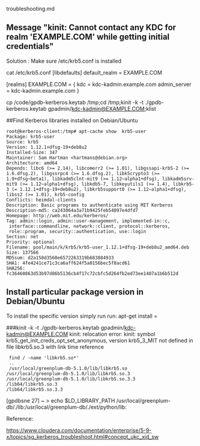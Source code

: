 troubleshooting.md

## Message "kinit: Cannot contact any KDC for realm 'EXAMPLE.COM' while getting initial credentials"

Solution : Make sure /etc/krb5.conf is installed

cat /etc/krb5.conf
[libdefaults]
	default_realm = EXAMPLE.COM

[realms]
	EXAMPLE.COM = {
		kdc = kdc-kadmin.example.com
		admin_server = kdc-kadmin.example.com
	}


cp /code/gpdb-kerberos.keytab  /tmp;cd /tmp;kinit -k -t ./gpdb-kerberos.keytab gpadmin/kdc-kadmin@EXAMPLE.COM;klist



##Find Kerberos libraries installed on Debian/Ubuntu
```
root@kerberos-client:/tmp# apt-cache show  krb5-user
Package: krb5-user
Source: krb5
Version: 1.12.1+dfsg-19+deb8u2
Installed-Size: 347
Maintainer: Sam Hartman <hartmans@debian.org>
Architecture: amd64
Depends: libc6 (>= 2.14), libcomerr2 (>= 1.01), libgssapi-krb5-2 (>= 1.6.dfsg.2), libgssrpc4 (>= 1.6.dfsg.2), libk5crypto3 (>= 1.9+dfsg~beta1), libkadm5clnt-mit9 (>= 1.12~alpha1+dfsg), libkadm5srv-mit9 (>= 1.12~alpha1+dfsg), libkdb5-7, libkeyutils1 (>= 1.4), libkrb5-3 (= 1.12.1+dfsg-19+deb8u2), libkrb5support0 (>= 1.12~alpha1+dfsg), libss2 (>= 1.01), krb5-config
Conflicts: heimdal-clients
Description: Basic programs to authenticate using MIT Kerberos
Description-md5: ca243064a3a71b9425feb54097e4dfd7
Homepage: http://web.mit.edu/kerberos/
Tag: admin::login, admin::user-management, implemented-in::c,
 interface::commandline, network::client, protocol::kerberos,
 role::program, security::authentication, use::login
Section: net
Priority: optional
Filename: pool/main/k/krb5/krb5-user_1.12.1+dfsg-19+deb8u2_amd64.deb
Size: 137566
MD5sum: d2a158d3560e6572263319b683884933
SHA1: 4fe4241ce71c3ca6aff624f5a0156bec5f8acd61
SHA256: fc36460863d53b97d86b5136cb4f17c72cbfc5d264fb2ed73ee1407a1b6b512d
```

## Install particular package version in Debian/Ubuntu
To install the specific version simply run run:
apt-get install <package name>=<version>

###kinit -k -t ./gpdb-kerberos.keytab gpadmin/kdc-kadmin@EXAMPLE.COM
kinit: relocation error: kinit: symbol krb5_get_init_creds_opt_set_anonymous, version krb5_3_MIT not defined in file libkrb5.so.3 with link time reference
```
 find / -name 'libkrb5.so*'
 ..
 /usr/local/greenplum-db-5.1.0/lib/libkrb5.so
/usr/local/greenplum-db-5.1.0/lib/libkrb5.so.3
/usr/local/greenplum-db-5.1.0/lib/libkrb5.so.3.3
/lib64/libkrb5.so.3
/lib64/libkrb5.so.3.3
```


[gpdbsne 27] ~ > echo $LD_LIBRARY_PATH
/usr/local/greenplum-db/./lib:/usr/local/greenplum-db/./ext/python/lib:



Reference:

https://www.cloudera.com/documentation/enterprise/5-9-x/topics/sg_kerberos_troubleshoot.html#concept_ukc_xjd_sw
